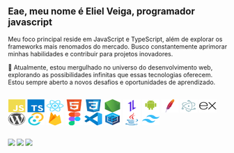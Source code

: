 
## Eae, meu nome é Eliel Veiga, programador javascript 

<p>
  Meu foco principal reside em JavaScript e TypeScript, além de explorar os frameworks mais renomados do mercado. Busco constantemente aprimorar minhas habilidades e contribuir para projetos inovadores.
</p>
<p>
  💼 Atualmente, estou mergulhado no universo do desenvolvimento web, explorando as possibilidades infinitas que essas tecnologias oferecem. Estou sempre aberto a novos desafios e oportunidades de aprendizado.
</p>

<div style="display: inline_block"><br>
  
  <img align="center" alt="Eliel-Js" height="30" width="40" src="https://raw.githubusercontent.com/devicons/devicon/master/icons/javascript/javascript-plain.svg">
  <img align="center" alt="Eliel-Ts" height="30" width="40" src="https://raw.githubusercontent.com/devicons/devicon/master/icons/typescript/typescript-plain.svg">
  <img align="center" alt="Eliel-React" height="30" width="40" src="https://raw.githubusercontent.com/devicons/devicon/master/icons/react/react-original.svg">
  <img align="center" alt="Eliel-HTML" height="30" width="40" src="https://raw.githubusercontent.com/devicons/devicon/master/icons/html5/html5-original.svg">
  <img align="center" alt="Eliel-CSS" height="30" width="40" src="https://raw.githubusercontent.com/devicons/devicon/master/icons/css3/css3-original.svg">
  <img align="center" alt="Eliel-Node" height="30" width="40" src="https://github.com/devicons/devicon/blob/master/icons/nodejs/nodejs-original.svg">
  <img align="center" alt="Eliel-Axios" height="30" width="40" src="https://github.com/devicons/devicon/blob/master/icons/axios/axios-plain.svg">
  <img align="center" alt="Eliel-And" height="30" width="40" src="https://github.com/devicons/devicon/blob/master/icons/android/android-original-wordmark.svg">
  <img align="center" alt="Eliel-Apx" height="30" width="40" src="https://github.com/devicons/devicon/blob/master/icons/apache/apache-original.svg">
  <img align="center" alt="Eliel-Electron" height="30" width="40" src="https://github.com/devicons/devicon/blob/master/icons/electron/electron-original.svg">
  <img align="center" alt="Eliel-Express" height="30" width="40" src="https://github.com/devicons/devicon/blob/master/icons/express/express-original.svg">
  <img align="center" alt="Eliel-Wordpress" height="30" width="40" src="https://github.com/devicons/devicon/blob/master/icons/wordpress/wordpress-plain.svg">
  <img align="center" alt="Eliel-Tauri" height="30" width="40" src="https://github.com/devicons/devicon/blob/master/icons/tauri/tauri-original.svg">
  <img align="center" alt="Eliel-Firebase" height="30" width="40" src="https://github.com/devicons/devicon/blob/master/icons/firebase/firebase-original.svg">
  <img align="center" alt="Eliel-Figma" height="30" width="40" src="https://github.com/devicons/devicon/blob/master/icons/figma/figma-original.svg">
  <img align="center" alt="Eliel-VScode" height="30" width="40" src="https://github.com/devicons/devicon/blob/master/icons/vscode/vscode-original.svg">
  <img align="center" alt="Eliel-Sequelize" height="30" width="40" src="https://github.com/devicons/devicon/blob/master/icons/sequelize/sequelize-original.svg"> 
  <img align="center" alt="Eliel-Java" height="30" width="40" src="https://github.com/devicons/devicon/blob/master/icons/java/java-original.svg"> 
  <img align="center" alt="Eliel-Tailwindcss" height="30" width="40" src="https://github.com/devicons/devicon/blob/master/icons/tailwindcss/tailwindcss-original.svg"> 

</div>

  <br>
 
<div align:center>
  
  <a href="https://www.instagram.com/eliel_737" target="_blank"><img src="https://img.shields.io/badge/-Instagram-%23E4405F?style=for-the-badge&logo=instagram&logoColor=white" target="_blank"></a>
  <a href = "mailto:elielveiga777@gmail.com"><img src="https://img.shields.io/badge/-Gmail-%23333?style=for-the-badge&logo=gmail&logoColor=white" target="_blank"></a>
  <a href="https://www.linkedin.com/in/eliel-veiga-7407b6289" target="_blank"><img src="https://img.shields.io/badge/-LinkedIn-%230077B5?style=for-the-badge&logo=linkedin&logoColor=white" target="_blank"></a> 
  
</div>

